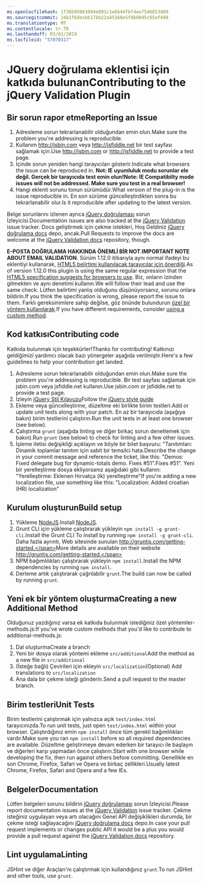 ```yaml
---
ms.openlocfilehash: 1f36b95063094e891c1e6b44fbf4ee7546853d89
ms.sourcegitcommit: 24b1f6decbb17bb22a45166e5fdb0845c65af498
ms.translationtype: MT
ms.contentlocale: tr-TR
ms.lasthandoff: 03/01/2019
ms.locfileid: "57070317"
---
```

# <a name="contributing-to-the-jquery-validation-plugin"></a><span data-ttu-id="9ff93-101">JQuery doğrulama eklentisi için katkıda bulunan</span><span class="sxs-lookup"><span data-stu-id="9ff93-101">Contributing to the jQuery Validation Plugin</span></span>

## <a name="reporting-an-issue"></a><span data-ttu-id="9ff93-102">Bir sorun rapor etme</span><span class="sxs-lookup"><span data-stu-id="9ff93-102">Reporting an Issue</span></span>

1. <span data-ttu-id="9ff93-103">Adresleme sorun tekrarlanabilir olduğundan emin olun.</span><span class="sxs-lookup"><span data-stu-id="9ff93-103">Make sure the problem you're addressing is reproducible.</span></span>
2. <span data-ttu-id="9ff93-104">Kullanım http://jsbin.com veya http://jsfiddle.net bir test sayfası sağlamak için.</span><span class="sxs-lookup"><span data-stu-id="9ff93-104">Use http://jsbin.com or http://jsfiddle.net to provide a test page.</span></span>
3. <span data-ttu-id="9ff93-105">İçinde sorun yeniden hangi tarayıcıları gösterir.</span><span class="sxs-lookup"><span data-stu-id="9ff93-105">Indicate what browsers the issue can be reproduced in.</span></span> <span data-ttu-id="9ff93-106">**Not: IE uyumluluk modu sorunlar ele değil. Gerçek bir tarayıcıda test emin olun!**</span><span class="sxs-lookup"><span data-stu-id="9ff93-106">**Note: IE Compatibilty mode issues will not be addressed. Make sure you test in a real browser!**</span></span>
4. <span data-ttu-id="9ff93-107">Hangi eklenti sorunu tonun sürümüdür.</span><span class="sxs-lookup"><span data-stu-id="9ff93-107">What version of the plug-in is the issue reproducible in.</span></span> <span data-ttu-id="9ff93-108">En son sürüme güncelleştirdikten sonra bu tekrarlanabilir olur.</span><span class="sxs-lookup"><span data-stu-id="9ff93-108">Is it reproducible after updating to the latest version.</span></span>

<span data-ttu-id="9ff93-109">Belge sorunlarını izlenen ayrıca [jQuery doğrulaması](https://github.com/jzaefferer/jquery-validation/issues) sorun İzleyicisi.</span><span class="sxs-lookup"><span data-stu-id="9ff93-109">Documentation issues are also tracked at the [jQuery Validation](https://github.com/jzaefferer/jquery-validation/issues) issue tracker.</span></span>
<span data-ttu-id="9ff93-110">Docs geliştirmek için çekme istekleri, Hoş Geldiniz [jQuery doğrulama docs](https://github.com/jzaefferer/validation-content) depo, ancak.</span><span class="sxs-lookup"><span data-stu-id="9ff93-110">Pull Requests to improve the docs are welcome at the [jQuery Validation docs](https://github.com/jzaefferer/validation-content) repository, though.</span></span>

<span data-ttu-id="9ff93-111">**E-POSTA DOĞRULAMA HAKKINDA ÖNEMLİ BİR NOT**.</span><span class="sxs-lookup"><span data-stu-id="9ff93-111">**IMPORTANT NOTE ABOUT EMAIL VALIDATION**.</span></span> <span data-ttu-id="9ff93-112">Sürüm 1.12.0 itibarıyla aynı normal ifadeyi bu eklentiyi kullanarak, [HTML5 belirtimi kullanılacak tarayıcılar için önerdiği](https://html.spec.whatwg.org/multipage/forms.html#valid-e-mail-address).</span><span class="sxs-lookup"><span data-stu-id="9ff93-112">As of version 1.12.0 this plugin is using the same regular expression that the [HTML5 specification suggests for browsers to use](https://html.spec.whatwg.org/multipage/forms.html#valid-e-mail-address).</span></span> <span data-ttu-id="9ff93-113">Biz, onların izinden gitmekten ve aynı denetimi kullanın.</span><span class="sxs-lookup"><span data-stu-id="9ff93-113">We will follow their lead and use the same check.</span></span> <span data-ttu-id="9ff93-114">Lütfen belirtimi yanlış olduğunu düşünüyorsanız, sorunu onlara bildirin.</span><span class="sxs-lookup"><span data-stu-id="9ff93-114">If you think the specification is wrong, please report the issue to them.</span></span> <span data-ttu-id="9ff93-115">Farklı gereksinimlere sahip değilse, göz önünde bulundurun [özel bir yöntem kullanılarak](http://jqueryvalidation.org/jQuery.validator.addMethod/).</span><span class="sxs-lookup"><span data-stu-id="9ff93-115">If you have different requirements, consider [using a custom method](http://jqueryvalidation.org/jQuery.validator.addMethod/).</span></span>

## <a name="contributing-code"></a><span data-ttu-id="9ff93-116">Kod katkısı</span><span class="sxs-lookup"><span data-stu-id="9ff93-116">Contributing code</span></span>

<span data-ttu-id="9ff93-117">Katkıda bulunmak için teşekkürler!</span><span class="sxs-lookup"><span data-stu-id="9ff93-117">Thanks for contributing!</span></span> <span data-ttu-id="9ff93-118">Katkınızı geldiğimizi yardımcı olacak bazı yönergeler aşağıda verilmiştir.</span><span class="sxs-lookup"><span data-stu-id="9ff93-118">Here's a few guidelines to help your contribution get landed.</span></span>

1. <span data-ttu-id="9ff93-119">Adresleme sorun tekrarlanabilir olduğundan emin olun.</span><span class="sxs-lookup"><span data-stu-id="9ff93-119">Make sure the problem you're addressing is reproducible.</span></span> <span data-ttu-id="9ff93-120">Bir test sayfası sağlamak için jsbin.com veya jsfiddle.net kullanın.</span><span class="sxs-lookup"><span data-stu-id="9ff93-120">Use jsbin.com or jsfiddle.net to provide a test page.</span></span>
2. <span data-ttu-id="9ff93-121">İzleyin [jQuery Stil Kılavuzu](http://contribute.jquery.com/style-guides/js)</span><span class="sxs-lookup"><span data-stu-id="9ff93-121">Follow the [jQuery style guide](http://contribute.jquery.com/style-guides/js)</span></span>
3. <span data-ttu-id="9ff93-122">Ekleme veya güncelleştirme, düzeltme eki birlikte birim testleri.</span><span class="sxs-lookup"><span data-stu-id="9ff93-122">Add or update unit tests along with your patch.</span></span> <span data-ttu-id="9ff93-123">En az bir tarayıcıda (aşağıya bakın) birim testlerini çalıştırın.</span><span class="sxs-lookup"><span data-stu-id="9ff93-123">Run the unit tests in at least one browser (see below).</span></span>
4. <span data-ttu-id="9ff93-124">Çalıştırma `grunt` (aşağıda linting ve diğer birkaç sorun denetlemek için bakın).</span><span class="sxs-lookup"><span data-stu-id="9ff93-124">Run `grunt` (see below) to check for linting and a few other issues.</span></span>
5. <span data-ttu-id="9ff93-125">İşleme iletisi değişikliği açıklayın ve böyle bir bilet başvuru: "Tanıtımları: Dinamik toplamlar tanıtım için sabit bir temsilci hata.</span><span class="sxs-lookup"><span data-stu-id="9ff93-125">Describe the change in your commit message and reference the ticket, like this: "Demos: Fixed delegate bug for dynamic-totals demo.</span></span> <span data-ttu-id="9ff93-126">Fixes #51".</span><span class="sxs-lookup"><span data-stu-id="9ff93-126">Fixes #51".</span></span> <span data-ttu-id="9ff93-127">Yeni bir yerelleştirme dosya ekliyorsanız aşağıdaki gibi kullanın: "Yerelleştirme: Eklenen Hırvatça (ik) yerelleştirme"</span><span class="sxs-lookup"><span data-stu-id="9ff93-127">If you're adding a new localization file, use something like this: "Localization: Added croatian (HR) localization"</span></span>

## <a name="build-setup"></a><span data-ttu-id="9ff93-128">Kurulum oluşturun</span><span class="sxs-lookup"><span data-stu-id="9ff93-128">Build setup</span></span>

1. <span data-ttu-id="9ff93-129">Yükleme [NodeJS](http://nodejs.org).</span><span class="sxs-lookup"><span data-stu-id="9ff93-129">Install [NodeJS](http://nodejs.org).</span></span>
2. <span data-ttu-id="9ff93-130">Grunt CLI için yükleme çalıştırarak yükleyin `npm install -g grunt-cli`.</span><span class="sxs-lookup"><span data-stu-id="9ff93-130">Install the Grunt CLI To install by running `npm install -g grunt-cli`.</span></span> <span data-ttu-id="9ff93-131">Daha fazla ayrıntı, Web sitesinde sunulan http://gruntjs.com/getting-started.</span><span class="sxs-lookup"><span data-stu-id="9ff93-131">More details are available on their website http://gruntjs.com/getting-started.</span></span>
3. <span data-ttu-id="9ff93-132">NPM bağımlılıkları çalıştırarak yükleyin `npm install`.</span><span class="sxs-lookup"><span data-stu-id="9ff93-132">Install the NPM dependencies by running `npm install`.</span></span>
4. <span data-ttu-id="9ff93-133">Derleme artık çalıştırarak çağrılabilir `grunt`.</span><span class="sxs-lookup"><span data-stu-id="9ff93-133">The build can now be called by running `grunt`.</span></span>

## <a name="creating-a-new-additional-method"></a><span data-ttu-id="9ff93-134">Yeni ek bir yöntem oluşturma</span><span class="sxs-lookup"><span data-stu-id="9ff93-134">Creating a new Additional Method</span></span>

<span data-ttu-id="9ff93-135">Olduğunuz yazdığınız varsa ek katkıda bulunmak istediğiniz özel yöntemler-methods.js:</span><span class="sxs-lookup"><span data-stu-id="9ff93-135">If you've wrote custom methods that you'd like to contribute to additional-methods.js:</span></span>

1. <span data-ttu-id="9ff93-136">Dal oluşturma</span><span class="sxs-lookup"><span data-stu-id="9ff93-136">Create a branch</span></span>
2. <span data-ttu-id="9ff93-137">Yeni bir dosya olarak yöntemi ekleme `src/additional`</span><span class="sxs-lookup"><span data-stu-id="9ff93-137">Add the method as a new file in `src/additional`</span></span>
3. <span data-ttu-id="9ff93-138">(İsteğe bağlı) Çevirileri için ekleyin `src/localization`</span><span class="sxs-lookup"><span data-stu-id="9ff93-138">(Optional) Add translations to `src/localization`</span></span>
4. <span data-ttu-id="9ff93-139">Ana dala bir çekme isteği gönderin.</span><span class="sxs-lookup"><span data-stu-id="9ff93-139">Send a pull request to the master branch.</span></span>

## <a name="unit-tests"></a><span data-ttu-id="9ff93-140">Birim testleri</span><span class="sxs-lookup"><span data-stu-id="9ff93-140">Unit Tests</span></span>

<span data-ttu-id="9ff93-141">Birim testlerini çalıştırmak için yalnızca açık `test/index.html` tarayıcınızda.</span><span class="sxs-lookup"><span data-stu-id="9ff93-141">To run unit tests, just open `test/index.html` within your browser.</span></span> <span data-ttu-id="9ff93-142">Çalıştırdığınız emin `npm install` önce tüm gerekli bağımlılıkları vardır.</span><span class="sxs-lookup"><span data-stu-id="9ff93-142">Make sure you ran `npm install` before so all required dependencies are available.</span></span>
<span data-ttu-id="9ff93-143">Düzeltme geliştirmeye devam ederken bir tarayıcı ile başlayın ve diğerleri karşı yapmadan önce çalıştırın.</span><span class="sxs-lookup"><span data-stu-id="9ff93-143">Start with one browser while developing the fix, then run against others before committing.</span></span> <span data-ttu-id="9ff93-144">Genellikle en son Chrome, Firefox, Safari ve Opera ve birkaç zellikleri.</span><span class="sxs-lookup"><span data-stu-id="9ff93-144">Usually latest Chrome, Firefox, Safari and Opera and a few IEs.</span></span>

## <a name="documentation"></a><span data-ttu-id="9ff93-145">Belgeler</span><span class="sxs-lookup"><span data-stu-id="9ff93-145">Documentation</span></span>

<span data-ttu-id="9ff93-146">Lütfen belgeleri sorunu bildirin [jQuery doğrulaması](https://github.com/jzaefferer/jquery-validation/issues) sorun İzleyicisi.</span><span class="sxs-lookup"><span data-stu-id="9ff93-146">Please report documentation issues at the [jQuery Validation](https://github.com/jzaefferer/jquery-validation/issues) issue tracker.</span></span>
<span data-ttu-id="9ff93-147">Çekme isteğiniz uygulayan veya artı olacağını Genel API değişiklikleri durumda, bir çekme isteği sağlayacağını [jQuery doğrulama docs](https://github.com/jzaefferer/validation-content) depo.</span><span class="sxs-lookup"><span data-stu-id="9ff93-147">In case your pull request implements or changes public API it would be a plus you would provide a pull request against the [jQuery Validation docs](https://github.com/jzaefferer/validation-content) repository.</span></span>

## <a name="linting"></a><span data-ttu-id="9ff93-148">Lint uygulama</span><span class="sxs-lookup"><span data-stu-id="9ff93-148">Linting</span></span>

<span data-ttu-id="9ff93-149">JSHint ve diğer Araçları'nı çalıştırmak için kullandığınız `grunt`.</span><span class="sxs-lookup"><span data-stu-id="9ff93-149">To run JSHint and other tools, use `grunt`.</span></span>
